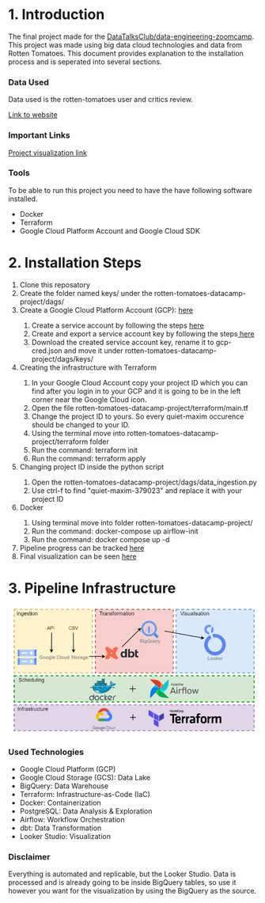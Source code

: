 <h1>1. Introduction</h1>

The final project made for the <a href="https://github.com/DataTalksClub/data-engineering-zoomcamp">DataTalksClub/data-engineering-zoomcamp</a>. This project was made using big data cloud technologies and data from Rotten Tomatoes.
This document provides explanation to the installation process and is seperated into several sections.


<h3>Data Used</h3>

Data used is the rotten-tomatoes user and critics review.

<a href="https://components.one/datasets/film-reviews-208000-critic-reviews-and-10-7-million-user-reviews"> Link to website </a>

<h3>Important Links</h3>
<a href="https://lookerstudio.google.com/reporting/ff15f220-0c6c-4e90-a30e-79c9a998874d">Project visualization link</a>

<h3>Tools</h3>

To be able to run this project you need to have the have following software installed.

<ul>
<li>Docker</li>
<li>Terraform</li>
<li>Google Cloud Platform Account and Google Cloud SDK</li>
</ul>


<h1>2. Installation Steps</h1>

<ol>
<li>Clone this reposatory</li>
<li>Create the folder named keys/ under the rotten-tomatoes-datacamp-project/dags/
<li>Create a Google Cloud Platform Account (GCP): <a href="https://cloud.google.com/"> here</a></li>
<ol>
<li>Create a service account by following the steps <a href="https://cloud.google.com/iam/docs/service-accounts-create"> here</a></li>
<li>Create and export a service account key by following the steps<a href="https://cloud.google.com/iam/docs/keys-create-delete"> here</a></li>
<li>Download the created service account key, rename it to gcp-cred.json and move it under rotten-tomatoes-datacamp-project/dags/keys/
</ol>
<li>Creating the infrastructure with Terraform</li>
<ol>
<li>In your Google Cloud Account copy your project ID which you can find after you login in to your GCP and it is going to be in the left corner near the Google Cloud icon.</li>
<li>Open the file rotten-tomatoes-datacamp-project/terraform/main.tf
<li>Change the project ID to yours. So every quiet-maxim occurence should be changed to your ID.</li>
<li>Using the terminal move into rotten-tomatoes-datacamp-project/terraform folder</li>
<li>Run the command: terraform init </li>
<li>Run the command: terraform apply </li>
</ol>
  <li>Changing project ID inside the python script </li>
  <ol>
    <li>Open the rotten-tomatoes-datacamp-project/dags/data_ingestion.py</li>
    <li>Use ctrl-f to find "quiet-maxim-379023" and replace it with your project ID</li>
  </ol>
  
<li>Docker</li>
<ol>
<li>Using terminal move into folder rotten-tomatoes-datacamp-project/ </li>
<li>Run the command: docker-compose up airflow-init</li>
<li>Run the command: docker compose up -d</li>
</ol>
<li>Pipeline progress can be tracked <a href="http://localhost:8080/">here</a></li>
<li>Final visualization can be seen <a href="https://lookerstudio.google.com/reporting/ff15f220-0c6c-4e90-a30e-79c9a998874d">here</a></li>
</ol>



<h1>3. Pipeline Infrastructure</h1>
<img alt="pipeline" width="1400px" src="images/pipeline.png" />

<h3>Used Technologies</h3>

<ul>
  <li>Google Cloud Platform (GCP)</li>
  <li>Google Cloud Storage (GCS): Data Lake</li>
  <li>BigQuery: Data Warehouse</li>
  <li>Terraform: Infrastructure-as-Code (IaC)</li>
  <li>Docker: Containerization</li>
  <li>PostgreSQL: Data Analysis & Exploration</li>
  <li>Airflow: Workflow Orchestration</li>
  <li>dbt: Data Transformation</li>
  <li>Looker Studio: Visualization</li>
</ul>

<h3>Disclaimer</h3>
Everything is automated and replicable, but the Looker Studio. Data is processed and is already going to be inside BigQuery tables, so use it however you want for the visualization by using the BigQuery as the source.


